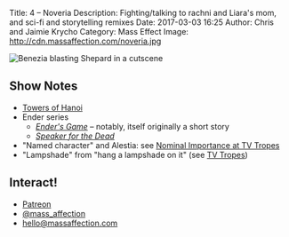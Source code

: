 Title: 4 – Noveria
Description: Fighting/talking to rachni and Liara's mom, and sci-fi and storytelling remixes
Date: 2017-03-03 16:25
Author: Chris and Jaimie Krycho
Category: Mass Effect
Image: http://cdn.massaffection.com/noveria.jpg

![Benezia blasting Shepard in a cutscene](http://cdn.massaffection.com/noveria.jpg "Benezia fighting: screenshot")

## Show Notes

- [Towers of Hanoi](https://en.wikipedia.org/wiki/Tower_of_Hanoi)
- Ender series
    - [_Ender's Game_](http://www.alibris.com/Enders-Game-Orson-Scott-Card/book/2043006) – notably, itself originally a short story
    - [_Speaker for the Dead_](http://www.alibris.com/Speaker-for-the-Dead-Orson-Scott-Card/book/6249657)
- "Named character" and Alestia: see [Nominal Importance at TV Tropes](http://tvtropes.org/pmwiki/pmwiki.php/Main/NominalImportance)
- "Lampshade" from "hang a lampshade on it" (see [TV Tropes](http://tvtropes.org/pmwiki/pmwiki.php/Main/LampshadeHanging))

## Interact!

- [Patreon](https://www.patreon.com/massaffection)
- [@mass_affection](https://twitter.com/mass_affection)
- [hello@massaffection.com](mailto:hello@massaffection.com)

